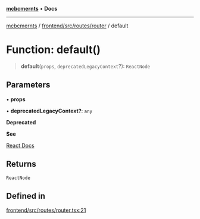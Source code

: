 [**mcbcmernts**](../../../../../README.md) • **Docs**

---

[mcbcmernts](../../../../../modules.md) /
[frontend/src/routes/router](../README.md) / default

# Function: default()

> **default**(`props`, `deprecatedLegacyContext`?): `ReactNode`

## Parameters

• **props**

• **deprecatedLegacyContext?**: `any`

**Deprecated**

**See**

[React Docs](https://legacy.reactjs.org/docs/legacy-context.html#referencing-context-in-lifecycle-methods)

## Returns

`ReactNode`

## Defined in

[frontend/src/routes/router.tsx:21](https://github.com/Data-Point-Solutions/mcbcMERNts/blob/e780d98cfaad9d8ffef43e14c4890a3da759d36d/frontend/src/routes/router.tsx#L21)
